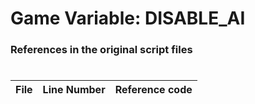 # Game Variable: DISABLE_AI
### References in the original script files

#

| File | Line Number | Reference code |
| --- | --- | --- |
